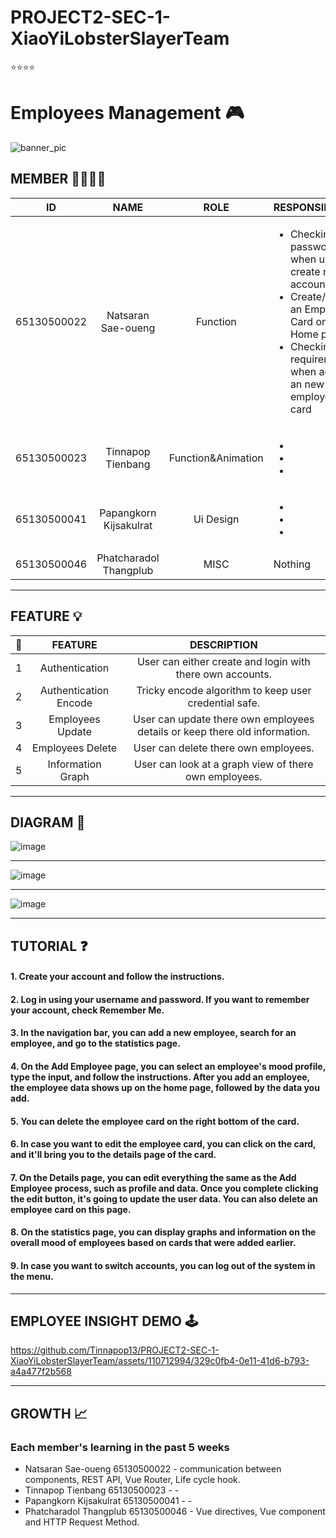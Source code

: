 # PROJECT2-SEC-1-XiaoYiLobsterSlayerTeam
⭐⭐⭐⭐

# Employees Management 🎮

![banner_pic](https://media.discordapp.net/attachments/1196805209381404682/1225047412763132014/BANNER.png?ex=661fb54f&is=660d404f&hm=15ccc6f403afeff6865b9bea8e7ff0f45e06db032f5282ba4cffd762244de6a8&=&format=webp&quality=lossless&width=1440&height=379)

 ## MEMBER 👨‍👨‍👦‍👦
|    **ID**   |    **NAME**    |      **ROLE**      | **RESPONSIBILITY** | **%** |
|:-----------:|:--------------:|:------------------:|--------------------|-------|
| 65130500022 | Natsaran Sae-oueng | Function | <ul><li>Checking password when user create new account</li>  <li>Create/Delete an Employee Card on Home page</li> <li>Checking requirement when adding an new employee card</li></ul>  	 | - |
| 65130500023 | Tinnapop Tienbang  | Function&Animation | <ul><li></li>  <li></li> <li></li></ul> |  -     |
| 65130500041 | Papangkorn Kijsakulrat | Ui Design | <ul><li></li>  <li></li> <li></li></ul> |  -    |
| 65130500046 | Phatcharadol Thangplub  |  MISC  | Nothing | 0% |

---

## FEATURE 💡
|  📍 |                        **FEATURE**                       | **DESCRIPTION** |
|:--:|:-------------------------------------------------------------:|:---------------:|
| 1 | Authentication | User can either create and login with there own accounts. |
| 2 | Authentication Encode | Tricky encode algorithm to keep user credential safe. |
| 3 | Employees Update | User can update there own employees details or keep there old information. |
| 4 | Employees Delete | User can delete there own employees. |
| 5 | Information Graph | User can look at a graph view of there own employees. |

---

## DIAGRAM 🍭
![image](https://github.com/Tinnapop13/PROJECT2-SEC-1-XiaoYiLobsterSlayerTeam/assets/43667929/521f3a6e-9ec3-4e89-95da-baa7acbcdeeb)

---

![image](https://github.com/Tinnapop13/PROJECT2-SEC-1-XiaoYiLobsterSlayerTeam/assets/43667929/2bd710d0-f332-4df0-9748-46b1ce8498a3)

---

![image](https://github.com/Tinnapop13/PROJECT2-SEC-1-XiaoYiLobsterSlayerTeam/assets/43667929/791cbd5a-9ff1-48b7-aa3a-3482096b9977)

---

## TUTORIAL ❓ 
#### 1. Create your account and follow the instructions.
#### 2. Log in using your username and password. If you want to remember your account, check Remember Me.
#### 3. In the navigation bar, you can add a new employee, search for an employee, and go to the statistics page.
#### 4. On the Add Employee page, you can select an employee's mood profile, type the input, and follow the instructions. After you add an employee, the employee data shows up on the home page, followed by the data you add. 
#### 5. You can delete the employee card on the right bottom of the card.
#### 6. In case you want to edit the employee card, you can click on the card, and it'll bring you to the details page of the card.
#### 7. On the Details page, you can edit everything the same as the Add Employee process, such as profile and data. Once you complete clicking the edit button, it's going to update the user data. You can also delete an employee card on this page.
#### 8. On the statistics page, you can display graphs and information on the overall mood of employees based on cards that were added earlier. 
#### 9. In case you want to switch accounts, you can log out of the system in the menu.

--- 

## EMPLOYEE INSIGHT DEMO 🕹️


https://github.com/Tinnapop13/PROJECT2-SEC-1-XiaoYiLobsterSlayerTeam/assets/110712994/329c0fb4-0e11-41d6-b793-a4a477f2b568

---

## GROWTH 📈
### Each member's learning in the past 5 weeks 
- Natsaran Sae-oueng 65130500022 - communication between components, REST API, Vue Router, Life cycle hook.
- Tinnapop Tienbang 65130500023 - -
- Papangkorn Kijsakulrat 65130500041 - -
- Phatcharadol Thangplub 65130500046 - Vue directives, Vue component and HTTP Request Method.
